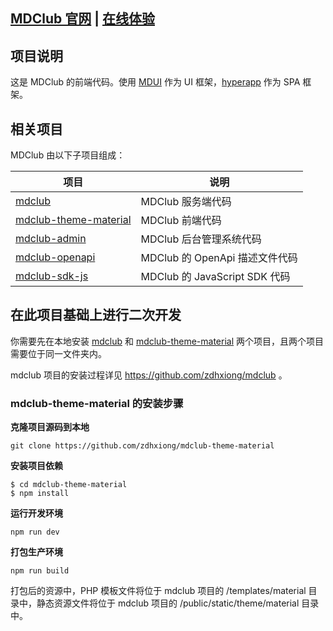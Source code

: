 ## [MDClub 官网](https://mdclub.org) | [在线体验](https://community.mdclub.org)

## 项目说明

这是 MDClub 的前端代码。使用 [MDUI](https://mdui.org) 作为 UI 框架，[hyperapp](https://github.com/jorgebucaran/hyperapp) 作为 SPA 框架。

## 相关项目

MDClub 由以下子项目组成：

| 项目  | 说明 |
| ---- | ---- |
| [mdclub](https://github.com/zdhxiong/mdclub) | MDClub 服务端代码 |
| [mdclub-theme-material](https://github.com/zdhxiong/mdclub-theme-material) | MDClub 前端代码 |
| [mdclub-admin](https://github.com/zdhxiong/mdclub-admin) | MDClub 后台管理系统代码 |
| [mdclub-openapi](https://github.com/zdhxiong/mdclub-openapi) | MDClub 的 OpenApi 描述文件代码 |
| [mdclub-sdk-js](https://github.com/zdhxiong/mdclub-sdk-js) | MDClub 的 JavaScript SDK 代码 |

## 在此项目基础上进行二次开发

你需要先在本地安装 [mdclub](https://github.com/zdhxiong/mdclub) 和 [mdclub-theme-material](https://github.com/zdhxiong/mdclub-theme-material) 两个项目，且两个项目需要位于同一文件夹内。

mdclub 项目的安装过程详见 https://github.com/zdhxiong/mdclub 。

### mdclub-theme-material 的安装步骤

**克隆项目源码到本地**

```
git clone https://github.com/zdhxiong/mdclub-theme-material
```

**安装项目依赖**

```
$ cd mdclub-theme-material
$ npm install
```

**运行开发环境**

```
npm run dev
```

**打包生产环境**

```
npm run build
```

打包后的资源中，PHP 模板文件将位于 mdclub 项目的 /templates/material 目录中，静态资源文件将位于 mdclub 项目的 /public/static/theme/material 目录中。
